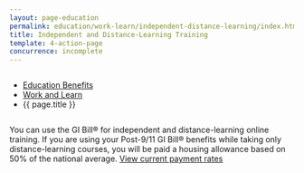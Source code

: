 ```yaml
---
layout: page-education
permalink: education/work-learn/independent-distance-learning/index.html
title: Independent and Distance-Learning Training
template: 4-action-page
concurrence: incomplete
---
```


<div class="splash" markdown="0">
<div class="row" markdown="0">
<div class="small-12 columns" markdown="0">

<ul class="breadcrumbs" role="menubar" aria-label="Primary">
<li class="parent"><a href="{{ site.url }}/education/">Education Benefits</a></li>
<li class="parent"><a href="{{ site.url }}/education/work-learn/">Work and Learn</a></li>
<li class="active">{{ page.title }}</li>
</ul>

</div>
</div>
</div>

<div class="main" role="main" markdown="0">

<!--<div class="action-bar">
  <div class="row">
    <div class="small-12 columns">
      
    </div>
  </div>  
</div>-->

<div class="section one" markdown="0">
<div class="primary" markdown="0">
<div class="row" markdown="0">
<div class="small-12 columns" markdown="1">

You can use the GI Bill® for independent and distance-learning online training. If you are using your Post-9/11 GI Bill® benefits while taking only distance-learning courses, you will be paid a housing allowance based on 50% of the national average. [View current payment rates](http://www.benefits.va.gov/gibill/resources/benefits_resources/rate_tables.asp) 

</div>
</div>
</div>

</div>
